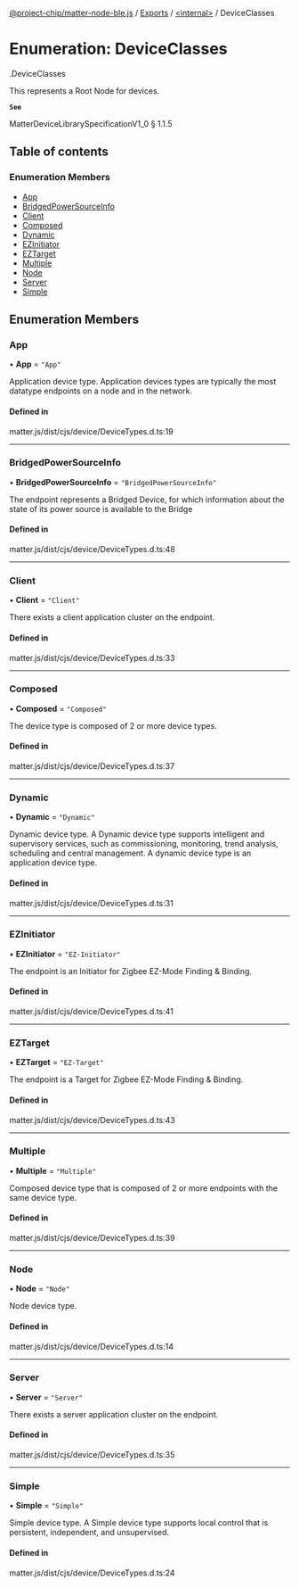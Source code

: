 [@project-chip/matter-node-ble.js](../README.md) / [Exports](../modules.md) / [<internal\>](../modules/internal_.md) / DeviceClasses

# Enumeration: DeviceClasses

[<internal>](../modules/internal_.md).DeviceClasses

This represents a Root Node for devices.

**`See`**

MatterDeviceLibrarySpecificationV1_0 § 1.1.5

## Table of contents

### Enumeration Members

- [App](internal_.DeviceClasses.md#app)
- [BridgedPowerSourceInfo](internal_.DeviceClasses.md#bridgedpowersourceinfo)
- [Client](internal_.DeviceClasses.md#client)
- [Composed](internal_.DeviceClasses.md#composed)
- [Dynamic](internal_.DeviceClasses.md#dynamic)
- [EZInitiator](internal_.DeviceClasses.md#ezinitiator)
- [EZTarget](internal_.DeviceClasses.md#eztarget)
- [Multiple](internal_.DeviceClasses.md#multiple)
- [Node](internal_.DeviceClasses.md#node)
- [Server](internal_.DeviceClasses.md#server)
- [Simple](internal_.DeviceClasses.md#simple)

## Enumeration Members

### App

• **App** = ``"App"``

Application device type.
Application devices types are typically the most datatype endpoints on a node and in the network.

#### Defined in

matter.js/dist/cjs/device/DeviceTypes.d.ts:19

___

### BridgedPowerSourceInfo

• **BridgedPowerSourceInfo** = ``"BridgedPowerSourceInfo"``

The endpoint represents a Bridged Device, for which information about the state of
its power source is available to the Bridge

#### Defined in

matter.js/dist/cjs/device/DeviceTypes.d.ts:48

___

### Client

• **Client** = ``"Client"``

There exists a client application cluster on the endpoint.

#### Defined in

matter.js/dist/cjs/device/DeviceTypes.d.ts:33

___

### Composed

• **Composed** = ``"Composed"``

The device type is composed of 2 or more device types.

#### Defined in

matter.js/dist/cjs/device/DeviceTypes.d.ts:37

___

### Dynamic

• **Dynamic** = ``"Dynamic"``

Dynamic device type.
A Dynamic device type supports intelligent and supervisory services, such as commissioning,
monitoring, trend analysis, scheduling and central management. A dynamic device type is an
application device type.

#### Defined in

matter.js/dist/cjs/device/DeviceTypes.d.ts:31

___

### EZInitiator

• **EZInitiator** = ``"EZ-Initiator"``

The endpoint is an Initiator for Zigbee EZ-Mode Finding & Binding.

#### Defined in

matter.js/dist/cjs/device/DeviceTypes.d.ts:41

___

### EZTarget

• **EZTarget** = ``"EZ-Target"``

The endpoint is a Target for Zigbee EZ-Mode Finding & Binding.

#### Defined in

matter.js/dist/cjs/device/DeviceTypes.d.ts:43

___

### Multiple

• **Multiple** = ``"Multiple"``

Composed device type that is composed of 2 or more endpoints with the same device type.

#### Defined in

matter.js/dist/cjs/device/DeviceTypes.d.ts:39

___

### Node

• **Node** = ``"Node"``

Node device type.

#### Defined in

matter.js/dist/cjs/device/DeviceTypes.d.ts:14

___

### Server

• **Server** = ``"Server"``

There exists a server application cluster on the endpoint.

#### Defined in

matter.js/dist/cjs/device/DeviceTypes.d.ts:35

___

### Simple

• **Simple** = ``"Simple"``

Simple device type.
A Simple device type supports local control that is persistent, independent, and unsupervised.

#### Defined in

matter.js/dist/cjs/device/DeviceTypes.d.ts:24
